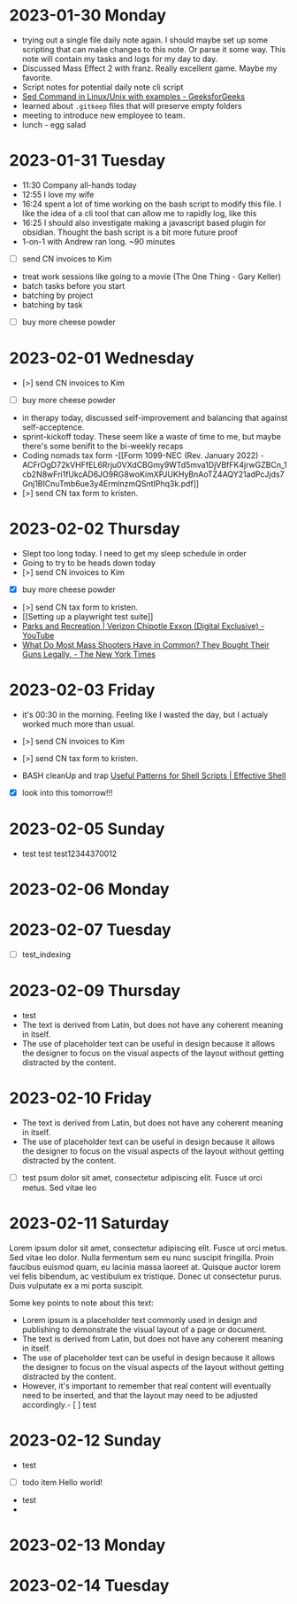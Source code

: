 # 2023-01-30 Monday

- trying out a single file daily note again. I should maybe set up some scripting that can make changes to this note. Or parse it some way. This note will contain my tasks and logs for my day to day.
- Discussed Mass Effect 2 with franz. Really excellent game. Maybe my favorite.
- Script notes for potential daily note cli script
- [Sed Command in Linux/Unix with examples - GeeksforGeeks](https://www.geeksforgeeks.org/sed-command-in-linux-unix-with-examples/)
- learned about `.gitkeep` files that will preserve empty folders
- meeting to introduce new employee to team.
- lunch - egg salad

# 2023-01-31 Tuesday

- 11:30 Company all-hands today
- 12:55 I love my wife
- 16:24 spent a lot of time working on the bash script to modify this file. I like the idea of a cli tool that can allow me to rapidly log, like this
- 16:25 I should also investigate making a javascript based plugin for obsidian. Thought the bash script is a bit more future proof
- 1-on-1 with Andrew ran long. ~90 minutes
- [ ] send CN invoices to Kim
- treat work sessions like going to a movie (The One Thing - Gary Keller)
- batch tasks before you start
- batching by project
- batching by task
- [ ] buy more cheese powder

# 2023-02-01 Wednesday

- [>] send CN invoices to Kim
- [ ] buy more cheese powder
- in therapy today, discussed self-improvement and balancing that against self-acceptence.
- sprint-kickoff today. These seem like a waste of time to me, but maybe there's some benifit to the bi-weekly recaps
- Coding nomads tax form -[[Form 1099-NEC (Rev. January 2022) - ACFrOgD72kVHFfEL6Rrju0VXdCBGmy9WTd5mva1DjVBfFK4jrwGZBCn_1cb2N8wFri1fUkcAD6JO9RG8woKimXPJUKHyBnAoTZ4AQY21adPcJjds7Gnj1BICnuTmb6ue3y4ErmlnzmQSntIPhq3k.pdf]]
- [>] send CN tax form to kristen.

# 2023-02-02 Thursday

- Slept too long today. I need to get my sleep schedule in order
- Going to try to be heads down today
- [>] send CN invoices to Kim
- [x] buy more cheese powder
- [>] send CN tax form to kristen.
- [[Setting up a playwright test suite]]
- [Parks and Recreation | Verizon Chipotle Exxon (Digital Exclusive) - YouTube](https://www.youtube.com/watch?v=XFKoGtgg6Mo)
- [What Do Most Mass Shooters Have in Common? They Bought Their Guns Legally. - The New York Times](https://www.nytimes.com/2022/05/16/us/politics/legal-gun-purchase-mass-shooting.html)

# 2023-02-03 Friday

- it's 00:30 in the morning. Feeling like I wasted the day, but I actualy worked much more than usual.
- [>] send CN invoices to Kim
- [>] send CN tax form to kristen.

- BASH cleanUp and trap [Useful Patterns for Shell Scripts | Effective Shell](https://effective-shell.com/part-4-shell-scripting/useful-patterns-for-shell-scripts/)

- [x] look into this tomorrow!!!


# 2023-02-05 Sunday

- test test test12344370012

# 2023-02-06 Monday



# 2023-02-07 Tuesday

- [ ] test_indexing

# 2023-02-09 Thursday 

- test
- The text is derived from Latin, but does not have any coherent meaning in itself.
- The use of placeholder text can be useful in design because it allows the designer to focus on the visual aspects of the layout without getting distracted by the content.


# 2023-02-10 Friday 

- The text is derived from Latin, but does not have any coherent meaning in itself.
- The use of placeholder text can be useful in design because it allows the designer to focus on the visual aspects of the layout without getting distracted by the content.
- [ ] test
  psum dolor sit amet, consectetur adipiscing elit. Fusce ut orci metus.
  Sed vitae leo

# 2023-02-11 Saturday 

Lorem ipsum dolor sit amet, consectetur adipiscing elit. Fusce ut orci metus. 
Sed vitae leo dolor. Nulla fermentum sem eu nunc suscipit fringilla. Proin faucibus 
euismod quam, eu lacinia massa laoreet at. Quisque auctor lorem vel felis bibendum, 
ac vestibulum ex tristique. Donec ut consectetur purus. Duis vulputate ex a 
mi porta suscipit.

Some key points to note about this text:

- Lorem ipsum is a placeholder text commonly used in design and publishing to demonstrate the visual layout of a page or document.
- The text is derived from Latin, but does not have any coherent meaning in itself.
- The use of placeholder text can be useful in design because it allows the designer to focus on the visual aspects of the layout without getting distracted by the content.
- However, it's important to remember that real content will eventually need to be inserted, and that the layout may need to be adjusted accordingly.- [ ] test

# 2023-02-12 Sunday

- test
- [ ] todo item
Hello world!
- test
- 

# 2023-02-13 Monday

# 2023-02-14 Tuesday
